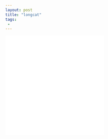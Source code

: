 ```yaml
---
layout: post
title: "longcat"
tags:
 -
---
```


<iframe id="kanvas" width="313" height="313" src="{{site.url}}/blog/assets/em/sketch_5/index.html" frameborder="0">
</iframe>